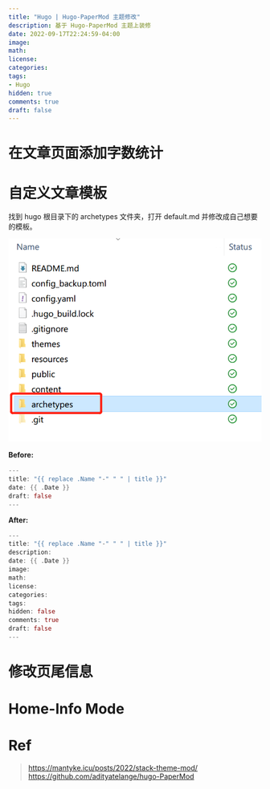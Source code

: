```yaml
---
title: "Hugo | Hugo-PaperMod 主题修改"
description: 基于 Hugo-PaperMod 主题上装修
date: 2022-09-17T22:24:59-04:00
image: 
math:
license: 
categories:
tags:
- Hugo
hidden: true
comments: true
draft: false
---
```


# 在文章页面添加字数统计




# 自定义文章模板

找到 hugo 根目录下的 archetypes 文件夹，打开 default.md 并修改成自己想要的模板。

![](https://raw.githubusercontent.com/Gilgamel/img-host/main/hugo/20220917230200.png)

**Before:**
``` rust {linenos=table}
---
title: "{{ replace .Name "-" " " | title }}"
date: {{ .Date }}
draft: false
---

```

**After:**

```rust {linenos=table}
---
title: "{{ replace .Name "-" " " | title }}"
description: 
date: {{ .Date }}
image: 
math:
license: 
categories:
tags:
hidden: false
comments: true
draft: false
---
```

# 修改页尾信息


# Home-Info Mode



# Ref
> https://mantyke.icu/posts/2022/stack-theme-mod/
> https://github.com/adityatelange/hugo-PaperMod
> 